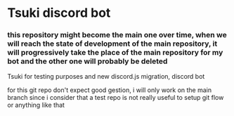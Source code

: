 # Tsuki discord bot


### this repository might become the main one over time, when we will reach the state of development of the main repository, it will progressively take the place of the main repository for my bot and the other one will probably be deleted
Tsuki for testing purposes and new discord.js migration, discord bot

for this git repo don't expect good gestion, i will only work on the main branch since i consider that a test repo is not really useful to setup git flow or anything like that

